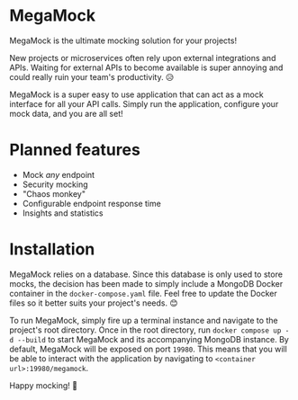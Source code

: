 # MegaMock
MegaMock is the ultimate mocking solution for your projects!

New projects or microservices often rely upon external integrations and APIs. Waiting for external APIs to become
available is super annoying and could really ruin your team's productivity. 😥

MegaMock is a super easy to use application that can act as a mock interface for all your API calls. Simply run the
application, configure your mock data, and you are all set!

# Planned features
- Mock *any* endpoint
- Security mocking
- "Chaos monkey"
- Configurable endpoint response time
- Insights and statistics

# Installation
MegaMock relies on a database. Since this database is only used to store mocks, the decision has been made to simply
include a MongoDB Docker container in the `docker-compose.yaml` file. Feel free to update the Docker files so it better
suits your project's needs. 😊

To run MegaMock, simply fire up a terminal instance and navigate to the project's root directory. Once in the root
directory, run `docker compose up -d --build` to start MegaMock and its accompanying MongoDB instance. By default, MegaMock will
be exposed on port `19980`. This means that you will be able to interact with the application by navigating to
`<container url>:19980/megamock`.

Happy mocking! 🤡
